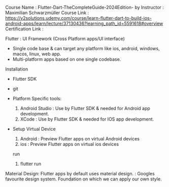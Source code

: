 Course Name : Flutter-Dart-TheCompleteGuide-2024Edition- by
Instructor : Maximilian Schwarzmüller
Course Link : https://v2solutions.udemy.com/course/learn-flutter-dart-to-build-ios-android-apps/learn/lecture/37130436?learning_path_id=5591618#overview
Certification Link :

Flutter : UI Framework (Cross Platform apps/UI interface)

- Single code base & can target any platform like ios, android, windows, macos, linux, web app.
- Multi-platform apps based on one single codebase.

Installation

- Flutter SDK
- git
- Platform Specific tools:
  1. Android Studio : Use by Flutter SDK & needed for Android app development.
  2. XCode : Use by Flutter SDK & needed for IOS app development.
- Setup Virtual Device

  1. Android : Preview Flutter apps on virtual Android devices
  2. ios : Preview Flutter apps on virtual ios devices

  run

  1. flutter run

Material Design:
Flutter apps by default uses material design. : Googles favourite design system.
Foundation on which we can apply our own style.
